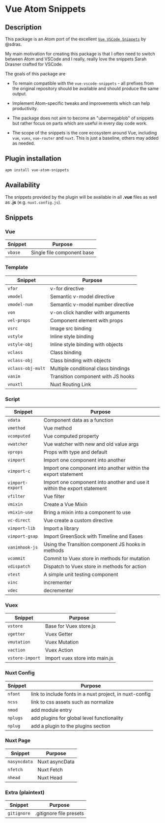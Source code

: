 # Vue Atom Snippets

## Description

This package is an Atom port of the excellent [`Vue VSCode Snippets`](https://github.com/sdras/vue-vscode-snippets) by @sdras.

My main motivation for creating this package is that I often need to switch between Atom and VSCode and I really, really love the snippets Sarah Drasner crafted for VSCode.

The goals of this package are

* To remain compatible with the `vue-vscode-snippets` - all prefixes from the original repository should be available and should produce the same output.

* Implement Atom-specific tweaks and improvements which can help productivity.

* The package does not aim to become an "ubermegablob" of snippets but rather focus on parts which are useful in every day code work.

* The scope of the snippets is the core ecosystem around Vue, including `vue`, `vuex`, `vue-router` and `nuxt`. This is just a baseline, others may added as needed.

## Plugin installation

`apm install vue-atom-snippets`

## Availability

The snippets provided by the plugin will be available in all **.vue** files as well as **.js** (e.g. `nuxt.config.js`).

## Snippets

### Vue

| Snippet | Purpose                    |
| ------- | -------------------------- |
| `vbase` | Single file component base |

### Template

| Snippet           | Purpose                             |
| ----------------- | ----------------------------------- |
| `vfor`            | v-for directive                     |
| `vmodel`          | Semantic v-model directive          |
| `vmodel-num`      | Semantic v-model number directive   |
| `von`             | v-on click handler with arguments   |
| `vel-props`       | Component element with props        |
| `vsrc`            | Image src binding                   |
| `vstyle`          | Inline style binding                |
| `vstyle-obj`      | Inline style binding with objects   |
| `vclass`          | Class binding                       |
| `vclass-obj`      | Class binding with objects          |
| `vclass-obj-mult` | Multiple conditional class bindings |
| `vanim`           | Transition component with JS hooks  |
| `vnuxtl`          | Nuxt Routing Link                   |

### Script

| Snippet          | Purpose                                                                  |
| ---------------- | ------------------------------------------------------------------------ |
| `vdata`          | Component data as a function                                             |
| `vmethod`        | Vue method                                                               |
| `vcomputed`      | Vue computed property                                                    |
| `vwatcher`       | Vue watcher with new and old value args                                  |
| `vprops`         | Props with type and default                                              |
| `vimport`        | Import one component into another                                        |
| `vimport-c`      | Import one component into another within the export statement            |
| `vimport-export` | Import one component into another and use it within the export statement |
| `vfilter`        | Vue filter                                                               |
| `vmixin`         | Create a Vue Mixin                                                       |
| `vmixin-use`     | Bring a mixin into a component to use                                    |
| `vc-direct`      | Vue create a custom directive                                            |
| `vimport-lib`    | Import a library                                                         |
| `vimport-gsap`   | Import GreenSock with Timeline and Eases                                 |
| `vanimhook-js`   | Using the Transition component JS hooks in methods                       |
| `vcommit`        | Commit to Vuex store in methods for mutation                             |
| `vdispatch`      | Dispatch to Vuex store in methods for action                             |
| `vtest`          | A simple unit testing component                                          |
| `vinc`           | incrementer                                                              |
| `vdec`           | decrementer                                                              |

### Vuex

| Snippet         | Purpose                        |
| --------------- | ------------------------------ |
| `vstore`        | Base for Vuex store.js         |
| `vgetter`       | Vuex Getter                    |
| `vmutation`     | Vuex Mutation                  |
| `vaction`       | Vuex Action                    |
| `vstore-import` | Import vuex store into main.js |

### Nuxt Config

| Snippet  | Purpose                                                 |
| -------- | ------------------------------------------------------- |
| `nfont`  | link to include fonts in a nuxt project, in nuxt-config |
| `ncss`   | link to css assets such as normalize                    |
| `nmod`   | add module entry                                        |
| `nplugs` | add plugins for global level functionality              |
| `nplug`  | add a plugin to the plugins section                     |


### Nuxt Page

| Snippet | Purpose                                                 |
| ------- | ------------------------------------------------------- |
| `nasyncdata`    | Nuxt asyncData                                  |
| `nfetch`        | Nuxt Fetch                                      |
| `nhead`         | Nuxt Head                                       |


### Extra (plaintext)

| Snippet     | Purpose                 |
| ----------- | ----------------------- |
| `gitignore` | .gitignore file presets |

